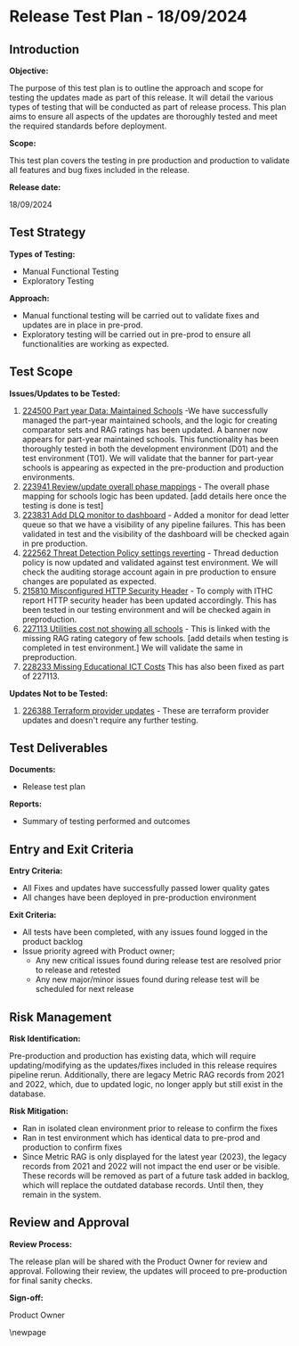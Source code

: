 ﻿# Release Test Plan - 18/09/2024

## Introduction
**Objective:**

The purpose of this test plan is to outline the approach and scope for testing the updates made as part of this release.
It will detail the various types of testing that will be conducted as part of release process. This plan aims to ensure
all aspects of the updates are thoroughly tested and meet the required standards before deployment.

**Scope:**

This test plan covers the testing in pre production and production to validate all features and bug fixes included in the release.

**Release date:**

18/09/2024

## Test Strategy
**Types of Testing:**

- Manual Functional Testing
- Exploratory Testing

**Approach:**

- Manual functional testing will be carried out to validate fixes and updates are in place in pre-prod.
- Exploratory testing will be carried out in pre-prod to ensure all functionalities are working as expected.

## Test Scope
**Issues/Updates to be Tested:**

1. [224500 Part year Data: Maintained Schools](https://dev.azure.com/dfe-ssp/s198-DfE-Benchmarking-service/_workitems/edit/224500) -We have successfully managed the part-year maintained schools, and the logic for creating comparator sets and RAG ratings has been updated. A banner now appears for part-year maintained schools. This functionality has been thoroughly tested in both the development environment (D01) and the test environment (T01). We will validate that the banner for part-year schools is appearing as expected in the pre-production and production environments.
2. [223941 Review/update overall phase mappings](https://dev.azure.com/dfe-ssp/s198-DfE-Benchmarking-service/_workitems/edit/223941) - The overall phase mapping for schools logic has been updated. [add details here once the testing is done is test]
3. [223831 Add DLQ monitor to dashboard](https://dev.azure.com/dfe-ssp/s198-DfE-Benchmarking-service/_workitems/edit/223831) - Added a monitor for dead letter queue so that we have a visibility of any pipeline failures. This has been validated in test and the visibility of the dashboard will be checked again in pre production.
4. [222562 Threat Detection Policy settings reverting](https://dev.azure.com/dfe-ssp/s198-DfE-Benchmarking-service/_workitems/edit/222562) - Thread deduction policy is now updated and validated against test environment. We will check the auditing storage account again in pre production to ensure changes are populated as expected. 
5. [215810 Misconfigured HTTP Security Header](https://dev.azure.com/dfe-ssp/s198-DfE-Benchmarking-service/_workitems/edit/215819) - To comply with ITHC report HTTP security header has been updated accordingly. This has been tested in our testing environment and will be checked again in preproduction. 
6. [227113 Utilities cost not showing all schools](https://dev.azure.com/dfe-ssp/s198-DfE-Benchmarking-service/_workitems/edit/227113) - This is linked with the missing RAG rating category of few schools. [add details when testing is completed in test environment.] We will validate the same in preproduction.  
7. [228233 Missing Educational ICT Costs](https://dev.azure.com/dfe-ssp/s198-DfE-Benchmarking-service/_workitems/edit/228233) This has also been fixed as part of 227113. 


**Updates Not to be Tested:**

1. [226388 Terraform provider updates](https://dev.azure.com/dfe-ssp/s198-DfE-Benchmarking-service/_workitems/edit/226388) - These are terraform provider updates and doesn't require any further testing.

## Test Deliverables
**Documents:**

- Release test plan

**Reports:**

- Summary of testing performed and outcomes

## Entry and Exit Criteria
**Entry Criteria:**

- All Fixes and updates have successfully passed lower quality gates
- All changes have been deployed in pre-production environment

**Exit Criteria:**

- All tests have been completed, with any issues found logged in the product backlog
- Issue priority agreed with Product owner;
    - Any new critical issues found during release test are resolved prior to release and retested
    - Any new major/minor issues found during release test will be scheduled for next release

## Risk Management
**Risk Identification:**

Pre-production and production has existing data, which will require updating/modifying as the updates/fixes included in this
release requires pipeline rerun. Additionally, there are legacy Metric RAG records from 2021 and 2022, which, due to updated logic, no longer apply but still exist in the database. 

**Risk Mitigation:**

- Ran in isolated clean environment prior to release to confirm the fixes
- Ran in test environment which has identical data to pre-prod and production to confirm fixes
- Since Metric RAG is only displayed for the latest year (2023), the legacy records from 2021 and 2022 will not impact the end user or be visible. These records will be removed as part of a future task added in backlog, which will replace the outdated database records. Until then, they remain in the system.
## Review and Approval
**Review Process:**

The release plan will be shared with the Product Owner for review and approval. Following their review, the updates will
proceed to pre-production for final sanity checks.

**Sign-off:**

Product Owner

\newpage